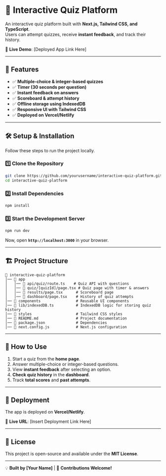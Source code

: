 # 🎯 Interactive Quiz Platform

An interactive quiz platform built with **Next.js, Tailwind CSS, and TypeScript**.  
Users can attempt quizzes, receive **instant feedback**, and track their history.  

🚀 **Live Demo**: [Deployed App Link Here]  

---

## 📌 **Features**
- ✅ **Multiple-choice & integer-based quizzes**
- ✅ **Timer (30 seconds per question)**
- ✅ **Instant feedback on answers**
- ✅ **Scoreboard & attempt history**
- ✅ **Offline storage using IndexedDB**
- ✅ **Responsive UI with Tailwind CSS**
- ✅ **Deployed on Vercel/Netlify**

---

## 🛠️ **Setup & Installation**
Follow these steps to run the project locally.

### **1️⃣ Clone the Repository**
```sh
git clone https://github.com/yourusername/interactive-quiz-platform.git
cd interactive-quiz-platform
```

### **2️⃣ Install Dependencies**
```sh
npm install
```

### **3️⃣ Start the Development Server**
```sh
npm run dev
```
Now, open **`http://localhost:3000`** in your browser.

---

## 🏗️ **Project Structure**
```
📂 interactive-quiz-platform
│── 📂 app
│   │── 📂 api/quiz/route.ts    # Quiz API with questions
│   │── 📂 quiz/[quizId]/page.tsx # Quiz page with timer & answers
│   │── 📂 results/page.tsx      # Scoreboard page
│   │── 📂 dashboard/page.tsx    # History of quiz attempts
│── 📂 components                # Reusable UI components
│── 📂 lib/indexedDB.ts          # IndexedDB logic for storing quiz history
│── 📂 styles                    # Tailwind CSS styles
│── 📜 README.md                 # Project documentation
│── 📜 package.json              # Dependencies
│── 📜 next.config.js            # Next.js configuration
```

---

## 🎯 **How to Use**
1. Start a quiz from the **home page**.
2. Answer multiple-choice or integer-based questions.
3. View **instant feedback** after selecting an option.
4. **Check quiz history** in the **dashboard**.
5. Track **total scores** and **past attempts**.

---

## 🚀 **Deployment**
The app is deployed on **Vercel/Netlify**.  

🔗 **Live URL**: [Insert Deployment Link Here]  

---

## 📝 **License**
This project is open-source and available under the **MIT License**.

---

💡 **Built by [Your Name]** | 🌟 **Contributions Welcome!**

